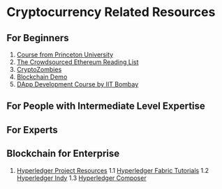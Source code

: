# Cryptocurrency Related Resources

## For Beginners

1.  [Course from Princeton University](https://www.reddit.com/r/Bitcoin/comments/7m0gu3/sixty_free_lectures_from_princeton_on_bitcoin_and/)
2.  [The Crowdsourced Ethereum Reading List](https://github.com/Scanate/EthList/blob/master/README.md)
3. [CryptoZombies](https://cryptozombies.io/)
4. [Blockchain Demo](https://anders.com/blockchain/)
5. [DApp Development Course by IIT Bombay](https://blockchain-course.matic.network/?fbclid=IwAR3qJAqI4b22m-OwZ2eV1jfi6iU9VKeViIMRSV5j-Bbo5H7kDRG0irP34fs)

## For People with Intermediate Level Expertise

## For Experts


## Blockchain for Enterprise

1. [Hyperledger Project Resources](https://www.hyperledger.org/resources)
1.1 [Hyperledger Fabric Tutorials](https://hyperledger-fabric.readthedocs.io/en/latest/tutorials.html)
1.2 [Hyperledger Indy](https://github.com/hyperledger/indy-node/blob/stable/getting-started.md)
1.3 [Hyperledger Composer](https://hyperledger.github.io/composer/latest/tutorials/tutorials)
